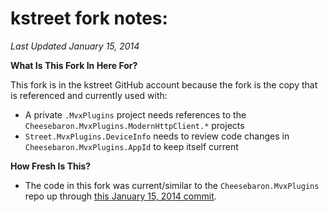 # kstreet fork notes:
*Last Updated January 15, 2014*

**What Is This Fork In Here For?**

This fork is in the kstreet GitHub account because the fork is the copy that is referenced and currently used with:

- A private `.MvxPlugins` project needs references to the `Cheesebaron.MvxPlugins.ModernHttpClient.*` projects
- `Street.MvxPlugins.DeviceInfo` needs to review code changes in `Cheesebaron.MvxPlugins.AppId` to keep itself current

**How Fresh Is This?**

- The code in this fork was current/similar to the `Cheesebaron.MvxPlugins`
 repo up through [this January 15, 2014 commit](https://github.com/Cheesebaron/Cheesebaron.MvxPlugins/commit/4b0d3dd29fc0f029a3f746bf14da6798ab7ffe8d).

